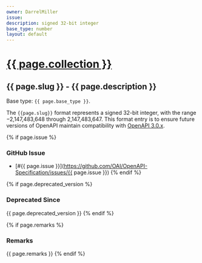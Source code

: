 ```yaml
---
owner: DarrelMiller
issue: 
description: signed 32-bit integer
base_type: number
layout: default
---
```


# <a href="..">{{ page.collection }}</a>

## {{ page.slug }} - {{ page.description }}

Base type: `{{ page.base_type }}`.

The `{{page.slug}}` format represents a signed 32-bit integer, with the range −2,147,483,648 through 2,147,483,647. This format entry is to ensure future versions of OpenAPI maintain compatibility with [OpenAPI 3.0.x](https://spec.openapis.org/oas/v3.0.0).

{% if page.issue %}
### GitHub Issue

* [#{{ page.issue }}](https://github.com/OAI/OpenAPI-Specification/issues/{{ page.issue }})
{% endif %}

{% if page.deprecated_version %}
### Deprecated Since

{{ page.deprecated_version }}
{% endif %}

{% if page.remarks %}
### Remarks

{{ page.remarks }}
{% endif %}